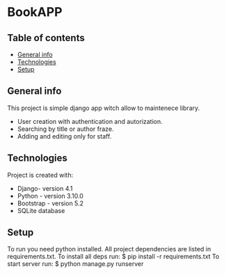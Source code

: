 # BookAPP
## Table of contents
* [General info](#general-info)
* [Technologies](#technologies)
* [Setup](#setup)

## General info
This project is simple django app witch allow to maintenece library. 
* User creation with authentication and autorization.
* Searching by title or author fraze.
* Adding and editing only for staff.

	
## Technologies
Project is created with:
* Django- version 4.1
* Python - version 3.10.0
* Bootstrap - version 5.2
* SQLite database
	
## Setup
To run you need python installed. All project dependencies are listed in requirements.txt. To install all deps run:
$ pip install -r requirements.txt
To start server run:
$ python manage.py runserver
